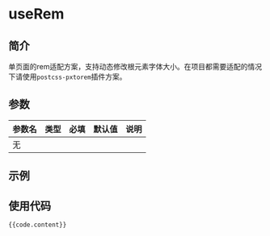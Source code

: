 <script setup>
    import UseRem from '../components/UseRem.vue'
    import code from '../componentsCode/UseRem.js'
</script>

# useRem

## 简介

单页面的rem适配方案，支持动态修改根元素字体大小。在项目都需要适配的情况下请使用`postcss-pxtorem`插件方案。

## 参数

| 参数名 | 类型 | 必填 | 默认值 | 说明 |
| ------ | ---- | ---- | ------ | ---- |
| 无     |

## 示例

<UseRem />

## 使用代码

```js-vue
{{code.content}}
```

